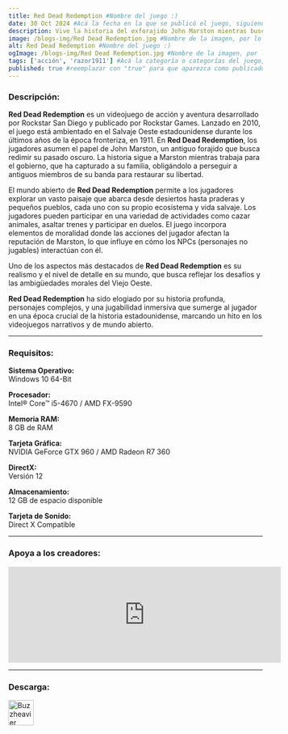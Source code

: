 ```yaml
---
title: Red Dead Redemption #Nombre del juego :)
date: 30 Oct 2024 #Acá la fecha en la que se publicó el juego, siguiendo este formato: Dia "30", Mes "Oct", Año "2024" = como debe quedar: 30 Oct 2024
description: Vive la historia del exforajido John Marston mientras busca a los últimos miembros vivos de la famosa banda de Van der Linde en el debut para PC del aclamado predecesor de Red Dead Redemption 2. #Acá una mini descripción del juego
image: /blogs-img/Red Dead Redemption.jpg #Nombre de la imagen, por lo general es exactamente el mismo nombre que el juego excluyendo lo ":" (Dos puntos)
alt: Red Dead Redemption #Nombre del juego :)
ogImage: /blogs-img/Red Dead Redemption.jpg #Nombre de la imagen, por lo general es exactamente el mismo nombre que el juego excluyendo lo ":" (Dos puntos)
tags: ['acción', 'razor1911'] #Acá la categoría o categorías del juego, si es más de una se coloca en este formato: ['categoría1', 'categoría2']
published: true #reemplazar con "true" para que aparezca como publicado
---
```


<!--En VSCode seleccionando una palabra, por ejemplo: "Red Dead Redemption" y apretando Ctrl+F2 se seleccionan todas las palabras iguales-->

### Descripción:
**Red Dead Redemption** es un videojuego de acción y aventura desarrollado por Rockstar San Diego y publicado por Rockstar Games. Lanzado en 2010, el juego está ambientado en el Salvaje Oeste estadounidense durante los últimos años de la época fronteriza, en 1911. En **Red Dead Redemption**, los jugadores asumen el papel de John Marston, un antiguo forajido que busca redimir su pasado oscuro. La historia sigue a Marston mientras trabaja para el gobierno, que ha capturado a su familia, obligándolo a perseguir a antiguos miembros de su banda para restaurar su libertad.

El mundo abierto de **Red Dead Redemption** permite a los jugadores explorar un vasto paisaje que abarca desde desiertos hasta praderas y pequeños pueblos, cada uno con su propio ecosistema y vida salvaje. Los jugadores pueden participar en una variedad de actividades como cazar animales, asaltar trenes y participar en duelos. El juego incorpora elementos de moralidad donde las acciones del jugador afectan la reputación de Marston, lo que influye en cómo los NPCs (personajes no jugables) interactúan con él.

Uno de los aspectos más destacados de **Red Dead Redemption** es su realismo y el nivel de detalle en su mundo, que busca reflejar los desafíos y las ambigüedades morales del Viejo Oeste.

**Red Dead Redemption** ha sido elogiado por su historia profunda, personajes complejos, y una jugabilidad inmersiva que sumerge al jugador en una época crucial de la historia estadounidense, marcando un hito en los videojuegos narrativos y de mundo abierto.

<!--Prompt para Chat-GPT: Hazme una descripción para el juego "Red Dead Redemption" y cada que menciones "Red Dead Redemption" ponlo en negrita -->

---

### Requisitos:
**Sistema Operativo:**  
Windows 10 64-Bit

**Procesador:**  
Intel® Core™ i5-4670 / AMD FX-9590

**Memoria RAM:**  
8 GB de RAM

**Tarjeta Gráfica:**  
NVIDIA GeForce GTX 960 / AMD Radeon R7 360

**DirectX:**  
Versión 12

**Almacenamiento:**  
12 GB de espacio disponible

**Tarjeta de Sonido:**  
Direct X Compatible

<!--Si falta o sobra un requisito se quita o se agrega manteniendo el mismo formato-->

---

### Apoya a los creadores:
<iframe src="https://store.steampowered.com/widget/2668510/" frameborder="0" width="540" height="190" style="background-color: transparent;"></iframe>

<!--Reemplazar los numeros (AppID) del juego (en este caso 2668510) por el numero (AppID) correspondiente con el juego a publicar-->
<!--El AppID se encuentra en la URL del Juego en Steam-->

---

### Descarga:
[<img src="https://gist.github.com/cxmeel/0dbc95191f239b631c3874f4ccf114e2/raw/download.svg" alt="Buzzheavier" height="50" />](https://buzzheavier.com/f/GbJWd95w8AA)

<!-- # se debe reemplazar por el link de descarga-->

<!--Buzzheavier se debe reemplazar por el servicio donde está subido el juego-->